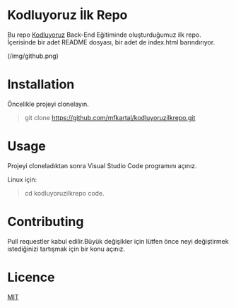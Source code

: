 # Kodluyoruz İlk Repo

Bu repo [Kodluyoruz](https://www.kodluyoruz.org/) Back-End Eğitiminde oluşturduğumuz ilk repo. İçerisinde bir adet README dosyası, bir adet de index.html barındırıyor.

(/img/github.png)

# Installation
Öncelikle projeyi clonelayın.
> git clone https://github.com/mfkartal/kodluyoruzilkrepo.git

# Usage

Projeyi cloneladıktan sonra Visual Studio Code programını açınız.

Linux için:
>cd kodluyoruzilkrepo
>code.

# Contributing

Pull requestler kabul edilir.Büyük değişikler için lütfen önce neyi değiştirmek istediğinizi tartışmak için bir konu açınız.

# Licence

[MIT](https://choosealicense.com/licenses/mit/)